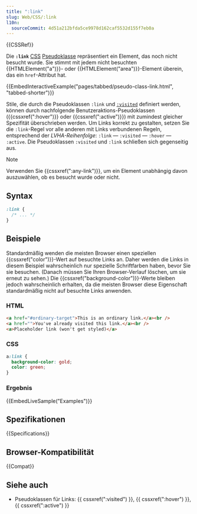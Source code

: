 ```yaml
---
title: ":link"
slug: Web/CSS/:link
l10n:
  sourceCommit: 4d51a212bfda5ce9978d162caf5532d155f7eb0a
---
```


{{CSSRef}}

Die **`:link`** [CSS](/de/docs/Web/CSS) [Pseudoklasse](/de/docs/Web/CSS/Pseudo-classes) repräsentiert ein Element, das noch nicht besucht wurde. Sie stimmt mit jedem nicht besuchten {{HTMLElement("a")}}- oder {{HTMLElement("area")}}-Element überein, das ein `href`-Attribut hat.

{{EmbedInteractiveExample("pages/tabbed/pseudo-class-link.html", "tabbed-shorter")}}

Stile, die durch die Pseudoklassen `:link` und [`:visited`](/de/docs/Web/CSS/:visited) definiert werden, können durch nachfolgende Benutzeraktions-Pseudoklassen ({{cssxref(":hover")}} oder {{cssxref(":active")}}) mit zumindest gleicher Spezifität überschrieben werden. Um Links korrekt zu gestalten, setzen Sie die `:link`-Regel vor alle anderen mit Links verbundenen Regeln, entsprechend der _LVHA-Reihenfolge_: `:link` — `:visited` — `:hover` — `:active`. Die Pseudoklassen `:visited` und `:link` schließen sich gegenseitig aus.

> [!NOTE]
> Verwenden Sie {{cssxref(":any-link")}}, um ein Element unabhängig davon auszuwählen, ob es besucht wurde oder nicht.

## Syntax

```css
:link {
  /* ... */
}
```

## Beispiele

Standardmäßig wenden die meisten Browser einen speziellen {{cssxref("color")}}-Wert auf besuchte Links an. Daher werden die Links in diesem Beispiel wahrscheinlich nur spezielle Schriftfarben haben, bevor Sie sie besuchen. (Danach müssen Sie Ihren Browser-Verlauf löschen, um sie erneut zu sehen.) Die {{cssxref("background-color")}}-Werte bleiben jedoch wahrscheinlich erhalten, da die meisten Browser diese Eigenschaft standardmäßig nicht auf besuchte Links anwenden.

### HTML

```html
<a href="#ordinary-target">This is an ordinary link.</a><br />
<a href="">You've already visited this link.</a><br />
<a>Placeholder link (won't get styled)</a>
```

### CSS

```css
a:link {
  background-color: gold;
  color: green;
}
```

### Ergebnis

{{EmbedLiveSample("Examples")}}

## Spezifikationen

{{Specifications}}

## Browser-Kompatibilität

{{Compat}}

## Siehe auch

- Pseudoklassen für Links: {{ cssxref(":visited") }}, {{ cssxref(":hover") }}, {{ cssxref(":active") }}
